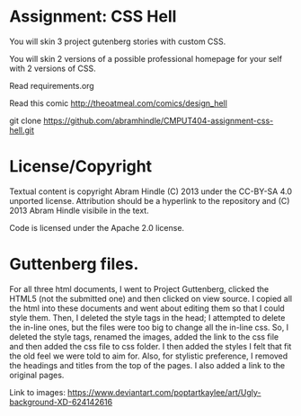 # Assignment: CSS Hell

You will skin 3 project gutenberg stories with custom CSS.

You will skin 2 versions of a possible professional homepage for your
self with 2 versions of CSS.

Read requirements.org

Read this comic http://theoatmeal.com/comics/design_hell

git clone https://github.com/abramhindle/CMPUT404-assignment-css-hell.git

# License/Copyright

Textual content is copyright Abram Hindle (C) 2013 under the CC-BY-SA
4.0 unported license. Attribution should be a hyperlink to the
repository and (C) 2013 Abram Hindle visibile in the text.

Code is licensed under the Apache 2.0 license.

# Guttenberg files.

For all three html documents, I went to Project Guttenberg, clicked the HTML5 (not the submitted one) and then clicked on view source. I copied all the html into these documents and went about editing them so that I could style them. Then, I deleted the style tags in the head; I attempted to delete the in-line ones, but the files were too big to change all the in-line css. So, I deleted the style tags, renamed the images, added the link to the css file and then added the css file to css folder. I then added the styles I felt that fit the old feel we were told to aim for. Also, for stylistic preference, I removed the headings and titles from the top of the pages. I also added a link to the original pages.

Link to images: https://www.deviantart.com/poptartkaylee/art/Ugly-background-XD-624142616
